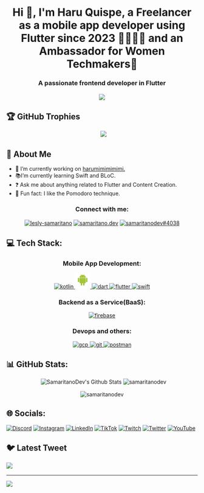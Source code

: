 <!--<img align="center" src="https://user-images.githubusercontent.com/91768959/136720579-5e62a216-7a68-4509-bb6c-08f1f93b8901.gif" width="1000" height="450" /> -->
<!--<img align="center" src="https://user-images.githubusercontent.com/91768959/136721567-c55c78e4-d4f2-487d-b093-f8abcca1bd76.png" width="1000" height="480" /> -->

  <h1 align="center">Hi 👋, I'm Haru Quispe, a Freelancer as a mobile app developer using Flutter since 2023 📱👩🏽‍💻 and an Ambassador for Women Techmakers🚀</h1>     <h3 align="center">A passionate frontend developer in Flutter</h3>
     <p align="center">
      <a><img src="https://github.com/SamaritanoDev/SamaritanoDev/assets/91768959/6a2fb19d-dc94-4741-8314-9e4f670f3f0a" align="center" style="width: 100" /></a>
       
## 🏆 GitHub Trophies
<p align="center">&nbsp;
  <a><img src="https://github-profile-trophy.vercel.app/?username=harumimimimimi&row=2&column=4&theme=gitdimmed&no-frame=false&no-bg=false&margin-w=4" /></a>
 </p>
 
## 💫 About Me
- 🔭 I’m currently working on [harumimimimimi.](https://www.instagram.com/flutterinastudio/)  
-  📚I’m currently learning Swift and BLoC.  
- ❓ Ask me about anything related to Flutter and Content Creation.   
- 💙 Fun fact: I like the Pomodoro technique.  
 <!--- 🤳🏽 My WhatsApp [cellphone](https://wa.me/51960084505?text=Hola) -->

<h3 align="center">Connect with me:</h3>

<p align="center">
<a href="https://linkedin.com/in/lesly-samaritano" target="blank"><img align="center" src="https://raw.githubusercontent.com/rahuldkjain/github-profile-readme-generator/master/src/images/icons/Social/linked-in-alt.svg" alt="lesly-samaritano" height="30" width="40" /></a>
<a href="https://instagram.com/samaritano.dev" target="blank"><img align="center" src="https://raw.githubusercontent.com/rahuldkjain/github-profile-readme-generator/master/src/images/icons/Social/instagram.svg" alt="samaritano.dev" height="30" width="40" /></a>
<a href="https://discord.gg/samaritanodev#4038" target="blank"><img align="center" src="https://raw.githubusercontent.com/rahuldkjain/github-profile-readme-generator/master/src/images/icons/Social/discord.svg" alt="samaritanodev#4038" height="30" width="40" /></a>
</p>

## 💻 Tech Stack:
<h3 align="center">Mobile App Development:</h3>
<p align="center">
<a href="https://kotlinlang.org" target="_blank"> <img src="https://www.vectorlogo.zone/logos/kotlinlang/kotlinlang-icon.svg" alt="kotlin" width="40" height="40"/> </a> 
<a href="https://developer.android.com" target="_blank"> <img src="https://raw.githubusercontent.com/devicons/devicon/master/icons/android/android-original-wordmark.svg" alt="android" width="40" height="40"/> </a>
<a href="https://dart.dev" target="_blank"> <img src="https://www.vectorlogo.zone/logos/dartlang/dartlang-icon.svg" alt="dart" width="40" height="40"/> </a> 
<a href="https://flutter.dev" target="_blank"> <img src="https://www.vectorlogo.zone/logos/flutterio/flutterio-icon.svg" alt="flutter" width="40" height="40"/> </a>
<a href="https://www.swift.com/" target="_blank"> <img src="https://www.vectorlogo.zone/logos/swift/swift-icon.svg" alt="swift" width="40" height="40"/> </a> 
  
  <h3 align="center">Backend as a Service(BaaS):</h3>
<p align="center">
<a href="https://firebase.google.com/" target="_blank"> <img src="https://www.vectorlogo.zone/logos/firebase/firebase-icon.svg" alt="firebase" width="40" height="40"/> </a> 
</p>
<h3 align="center">Devops and others:</h3>
<p align="center">
<a href="https://cloud.google.com" target="_blank"> <img src="https://www.vectorlogo.zone/logos/google_cloud/google_cloud-icon.svg" alt="gcp" width="40" height="40"/> </a> 
<a href="https://git-scm.com/" target="_blank"> <img src="https://www.vectorlogo.zone/logos/git-scm/git-scm-icon.svg" alt="git" width="40" height="40"/> </a> 
<a href="https://postman.com" target="_blank"> <img src="https://www.vectorlogo.zone/logos/getpostman/getpostman-icon.svg" alt="postman" width="40" height="40"/> </a>
</p>

## 📊 GitHub Stats:
<p align="center">&nbsp;
  <a><img  alt="SamaritanoDev's Github Stats" src="https://github-readme-stats.vercel.app/api?username=SamaritanoDev&show_icons=true&theme=aura" width="450" height="200" /></a>
  <a><img src="https://github-readme-streak-stats.herokuapp.com/?user=samaritanodev&show_icons=true&theme=aura" alt="samaritanodev" width="450" height="200"/></a>
 </p>

<p align="center"><img align="center" src="https://github-readme-stats.vercel.app/api/top-langs?username=samaritanodev&show_icons=true&theme=aura" alt="samaritanodev"/></p>

## 🌐 Socials:
[![Discord](https://img.shields.io/badge/Discord-%237289DA.svg?logo=discord&logoColor=white)](https://discord.gg/SamaritanoDev#4038) [![Instagram](https://img.shields.io/badge/Instagram-%23E4405F.svg?logo=Instagram&logoColor=white)](https://instagram.com/flutterinastudio) [![LinkedIn](https://img.shields.io/badge/LinkedIn-%230077B5.svg?logo=linkedin&logoColor=white)](https://linkedin.com/in/samaritanodev) [![TikTok](https://img.shields.io/badge/TikTok-%23000000.svg?logo=TikTok&logoColor=white)](https://tiktok.com/@flutterinastudio) [![Twitch](https://img.shields.io/badge/Twitch-%239146FF.svg?logo=Twitch&logoColor=white)](https://twitch.tv/SamaritanoDev) [![Twitter](https://img.shields.io/badge/Twitter-%231DA1F2.svg?logo=Twitter&logoColor=white)](https://twitter.com/samaritanoayala) [![YouTube](https://img.shields.io/badge/YouTube-%23FF0000.svg?logo=YouTube&logoColor=white)](https://youtube.com/@flutterinastudio) 

## 🐦 Latest Tweet
[![](https://gtce.itsvg.in/api?username=samaritanoayala)](https://github.com/VishwaGauravIn/github-twitter-card-embed)

---
<!-- Proudly created with GPRM ( https://gprm.itsvg.in ) -->
[![](https://visitcount.itsvg.in/api?id=samaritanodev&icon=4&color=10)](https://visitcount.itsvg.in)
